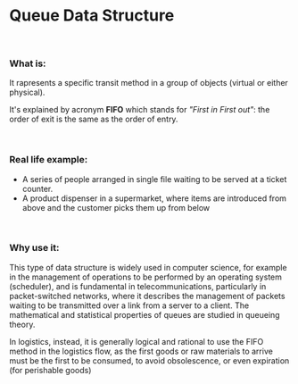# Queue Data Structure
<br>

### What is:
<p>It rapresents a specific transit method in a group of objects (virtual or either physical).</p>

<p>It's explained by acronym <strong>FIFO</strong> which stands for <em>"First in First out"</em>: the order of exit is the same as the order of entry.</p>

<br>

### Real life example:
<ul>
<li>A series of people arranged in single file waiting to be served at a ticket counter.</li>
<li>A product dispenser in a supermarket, where items are introduced from above and the customer picks them up from below</li>

</ul>

<br>

### Why use it:
<p>
This type of data structure is widely used in computer science, for example in the management of operations to be performed by an operating system (scheduler), and is fundamental in telecommunications, particularly in packet-switched networks, where it describes the management of packets waiting to be transmitted over a link from a server to a client. The mathematical and statistical properties of queues are studied in queueing theory.
</p>

<p>In logistics, instead, it is generally logical and rational to use the FIFO method in the logistics flow, as the first goods or raw materials to arrive must be the first to be consumed, to avoid obsolescence, or even expiration (for perishable goods)</p>
